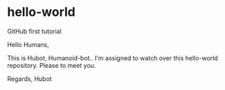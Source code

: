# hello-world
GitHub first tutorial

Hello Humans,

This is Hubot, Humanoid-bot..
I'm assigned to watch over this hello-world repository.
Please to meet you.

Regards,
Hubot
